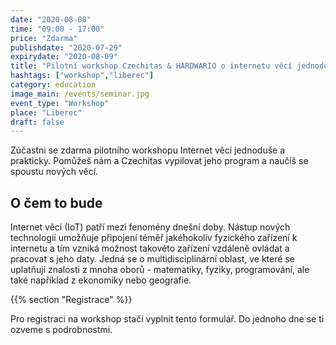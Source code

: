 ```yaml
---
date: "2020-08-08"
time: "09:00 - 17:00"
price: "Zdarma"
publishdate: "2020-07-29"
expirydate: "2020-08-09"
title: "Pilotní workshop Czechitas & HARDWARIO o internetu věcí jednoduše a prakticky"
hashtags: ["workshop","liberec"]
category: education
image_main: /events/seminar.jpg
event_type: "Workshop"
place: "Liberec"
draft: false
---
```


Zúčastni se zdarma pilotního workshopu Internet věcí jednoduše a prakticky. Pomůžeš nám a Czechitas vypilovat jeho program a naučíš se spoustu nových věcí.

## O čem to bude
Internet věcí (IoT) patří mezi fenomény dnešní doby. Nástup nových technologií umožňuje připojení téměř jakéhokoliv fyzického zařízení k internetu a tím vzniká možnost takovéto zařízení vzdáleně ovládat a pracovat s jeho daty. Jedná se o multidisciplinární oblast, ve které se uplatňují znalosti z mnoha oborů - matematiky, fyziky, programování, ale také například z ekonomiky nebo geografie.

{{% section "Registrace" %}}

Pro registraci na workshop stačí vyplnit tento formulář. Do jednoho dne se ti ozveme s podrobnostmi.

<script charset="utf-8" type="text/javascript" src="//js.hsforms.net/forms/shell.js"></script>
<script>
jQuery(window).scroll(function() {
if (!jQuery('.hbspt-form').length) {
hbspt.forms.create({
    portalId: "5453210",
	formId: "8d2b7158-6262-45a4-9406-5c9636c72e59"
});
}
});
</script>
